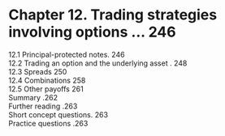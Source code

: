 # Chapter 12. Trading strategies involving options ... 246  

12.1 Principal-protected notes. 246   
12.2 Trading an option and the underlying asset . 248   
12.3 Spreads 250   
12.4 Combinations 258   
12.5 Other payoffs 261   
Summary .262   
Further reading .263   
Short concept questions. 263   
Practice questions .263  
